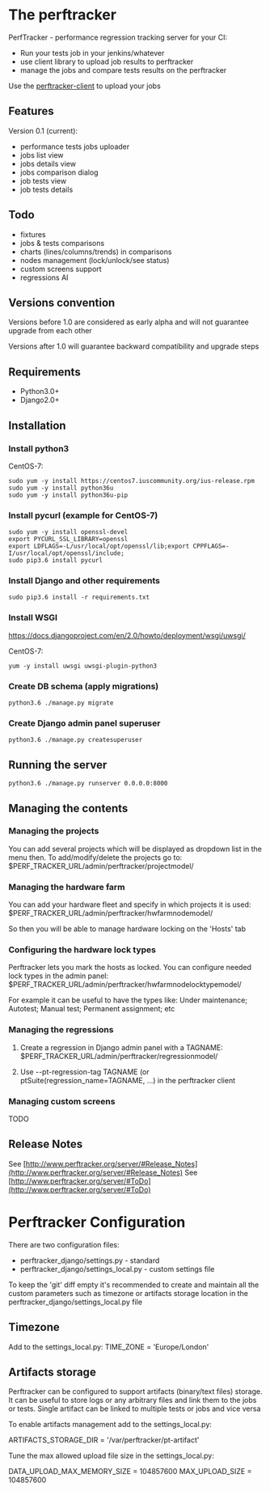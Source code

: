 # The perftracker

PerfTracker - performance regression tracking server for your CI:
- Run your tests job in your jenkins/whatever
- use client library to upload job results to perftracker
- manage the jobs and compare tests results on the perftracker

Use the [perftracker-client](https://github.com/perfguru87/perftracker-client) to upload your jobs

## Features
Version 0.1 (current):
- performance tests jobs uploader
- jobs list view
- jobs details view
- jobs comparison dialog
- job tests view
- job tests details

## Todo
- fixtures
- jobs & tests comparisons
- charts (lines/columns/trends) in comparisons
- nodes management (lock/unlock/see status)
- custom screens support
- regressions AI

## Versions convention
Versions before 1.0 are considered as early alpha and will not guarantee upgrade from each other

Versions after 1.0 will guarantee backward compatibility and upgrade steps

## Requirements

- Python3.0+
- Django2.0+

## Installation
### Install python3

CentOS-7:
```
sudo yum -y install https://centos7.iuscommunity.org/ius-release.rpm
sudo yum -y install python36u
sudo yum -y install python36u-pip
```

### Install pycurl (example for CentOS-7)

```
sudo yum -y install openssl-devel
export PYCURL_SSL_LIBRARY=openssl
export LDFLAGS=-L/usr/local/opt/openssl/lib;export CPPFLAGS=-I/usr/local/opt/openssl/include;
sudo pip3.6 install pycurl
```

### Install Django and other requirements

```
sudo pip3.6 install -r requirements.txt
```

### Install WSGI

https://docs.djangoproject.com/en/2.0/howto/deployment/wsgi/uwsgi/

CentOS-7:
```
yum -y install uwsgi uwsgi-plugin-python3
```

### Create DB schema (apply migrations)
```
python3.6 ./manage.py migrate
```

### Create Django admin panel superuser

```
python3.6 ./manage.py createsuperuser
```

## Running the server

```
python3.6 ./manage.py runserver 0.0.0.0:8000
```

## Managing the contents

### Managing the projects

You can add several projects which will be displayed as dropdown list in the menu then. To add/modify/delete the projects go to:
$PERF_TRACKER_URL/admin/perftracker/projectmodel/

### Managing the hardware farm

You can add your hardware fleet and specify in which projects it is used:
$PERF_TRACKER_URL/admin/perftracker/hwfarmnodemodel/

So then you will be able to manage hardware locking on the 'Hosts' tab

### Configuring the hardware lock types

Perftracker lets you mark the hosts as locked. You can configure needed lock types in the admin panel:
$PERF_TRACKER_URL/admin/perftracker/hwfarmnodelocktypemodel/

For example it can be useful to have the types like: Under maintenance; Autotest; Manual test; Permanent assignment; etc

### Managing the regressions

1. Create a regression in Django admin panel with a TAGNAME:
$PERF_TRACKER_URL/admin/perftracker/regressionmodel/

2. Use --pt-regression-tag TAGNAME (or ptSuite(regression_name=TAGNAME, ...) in the perftracker client

### Managing custom screens

TODO

## Release Notes

See [http://www.perftracker.org/server/#Release_Notes](http://www.perftracker.org/server/#Release_Notes)
See [http://www.perftracker.org/server/#ToDo](http://www.perftracker.org/server/#ToDo)

# Perftracker Configuration

There are two configuration files:
- perftracker_django/settings.py - standard
- perftracker_django/settings_local.py - custom settings file

To keep the 'git' diff empty it's recommended to create and maintain all the custom parameters such as timezone
or artifacts storage location in the perftracker_django/settings_local.py file

## Timezone

Add to the settings_local.py:
TIME_ZONE = 'Europe/London'

## Artifacts storage

Perftracker can be configured to support artifacts (binary/text files) storage. It can be useful to store
logs or any arbitrary files and link them to the jobs or tests. Single artifact can be linked to multiple
tests or jobs and vice versa

To enable artifacts management add to the settings_local.py:

 ARTIFACTS_STORAGE_DIR = '/var/perftracker/pt-artifact'

Tune the max allowed upload file size in the settings_local.py:

 DATA_UPLOAD_MAX_MEMORY_SIZE = 104857600
 MAX_UPLOAD_SIZE = 104857600
